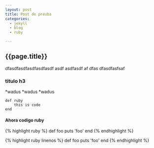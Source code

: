 ```yaml
---
layout: post
title: Post de preuba
categories:
  - jekyll
  - blog
  - ruby

---
```


## {{page.title}} ##

dfasdfasdfasdfasdfasdf
asdf
asdfasdf
af
dfas
dfasdfasfsaf

### titulo h3 ###

*wadus
*wadus
*wadus

    def ruby
		this is code
	end
	
	

#### Ahora codigo ruby ####

{% highlight ruby %}
def foo
  puts 'foo'
end
{% endhighlight %}



{% highlight ruby linenos %}
def foo
  puts 'foo'
end
{% endhighlight %}
